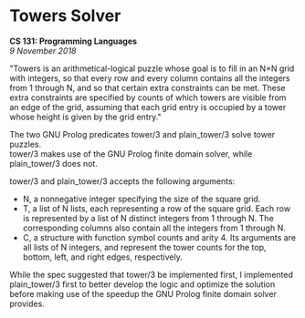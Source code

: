 # Towers Solver
**CS 131: Programming Languages** <br />
*9 November 2018*

"Towers is an arithmetical-logical puzzle whose goal is to fill in an N×N grid with integers, so that every row and every column contains all the integers from 1 through N, and so that certain extra constraints can be met. These extra constraints are specified by counts of which towers are visible from an edge of the grid, assuming that each grid entry is occupied by a tower whose height is given by the grid entry." <br />


The two GNU Prolog predicates tower/3 and plain_tower/3 solve tower puzzles. <br />
tower/3 makes use of the GNU Prolog finite domain solver, while plain_tower/3 does not. <br />

tower/3 and plain_tower/3 accepts the following arguments:
* N, a nonnegative integer specifying the size of the square grid.
* T, a list of N lists, each representing a row of the square grid. Each row is represented by a list of N distinct integers from 1 through N. The corresponding columns also contain all the integers from 1 through N.
* C, a structure with function symbol counts and arity 4. Its arguments are all lists of N integers, and represent the tower counts for the top, bottom, left, and right edges, respectively.

While the spec suggested that tower/3 be implemented first, I implemented plain_tower/3 first to better develop the logic and optimize the solution before making use of the speedup the GNU Prolog finite domain solver provides.

